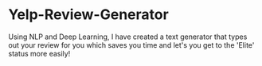# Yelp-Review-Generator
Using NLP and Deep Learning, I have created a text generator that types out your review for you which saves you time and let's you get to the 'Elite' status more easily!

